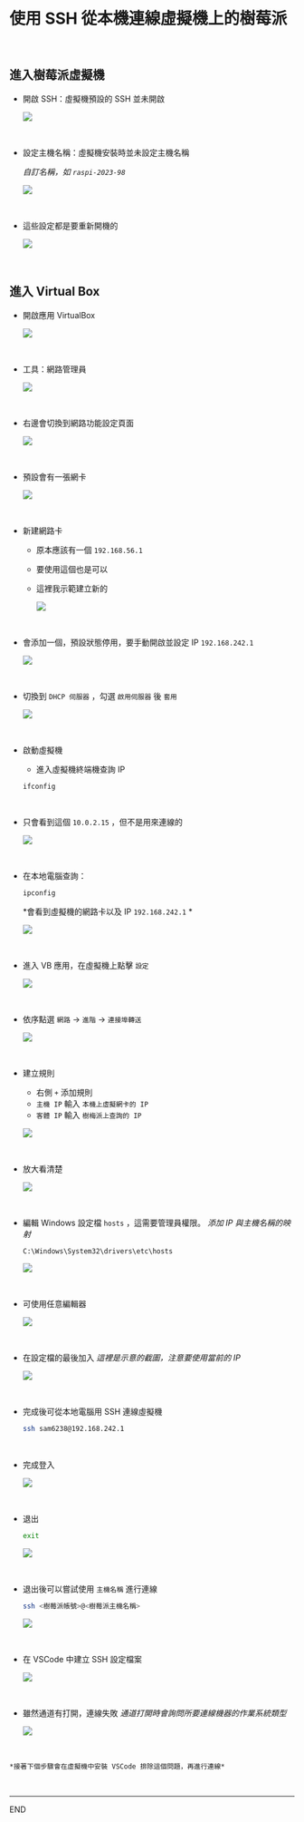 # 使用 SSH 從本機連線虛擬機上的樹莓派

</br>

## 進入樹莓派虛擬機

- 開啟 SSH：虛擬機預設的 SSH 並未開啟
  
  ![](images/img_01.png)

</br>

- 設定主機名稱：虛擬機安裝時並未設定主機名稱

  *自訂名稱，如 `raspi-2023-98`*

  ![](images/img_02.png)

</br>

- 這些設定都是要重新開機的

  ![](images/img_03.png)



</br>

## 進入 Virtual Box

- 開啟應用 VirtualBox

  ![](images/img_04.png)

</br>

- 工具：網路管理員

  ![](images/img_05.png)

</br>

- 右邊會切換到網路功能設定頁面

  ![](images/img_06.png)

</br>

- 預設會有一張網卡

  ![](images/img_07.png)

</br>

- 新建網路卡

  - 原本應該有一個 `192.168.56.1`
  - 要使用這個也是可以
  - 這裡我示範建立新的

    ![](images/img_08.png)

</br>

- 會添加一個，預設狀態停用，要手動開啟並設定 IP `192.168.242.1`

  ![](images/img_09.png)

</br>

- 切換到 `DHCP 伺服器` ，勾選 `啟用伺服器` 後 `套用`

  ![](images/img_10.png)

</br>

- 啟動虛擬機

  - 進入虛擬機終端機查詢 IP

  ```bash
  ifconfig
  ```

</br>

  - 只會看到這個 `10.0.2.15` ，但不是用來連線的

    ![](images/img_11.png)

</br>

- 在本地電腦查詢：

  ```bash
  ipconfig
  ```

  *會看到虛擬機的網路卡以及 IP `192.168.242.1` *

  ![](images/img_12.png)

</br>

- 進入 VB 應用，在虛擬機上點擊 `設定`

  ![](images/img_13.png)

</br>

- 依序點選 `網路` -> `進階` -> `連接埠轉送`

  ![](images/img_14.png)

</br>

- 建立規則

  - 右側 `+` 添加規則
  - `主機 IP` 輸入 `本機上虛擬網卡的 IP`
  - `客體 IP` 輸入 `樹梅派上查詢的 IP`

  ![](images/img_15.png)

</br>

- 放大看清楚

  ![](images/img_16.png)

</br>

- 編輯 Windows 設定檔 `hosts` ，這需要管理員權限。
  *添加 IP 與主機名稱的映射*

    ```shell
    C:\Windows\System32\drivers\etc\hosts
    ```
 
  ![](images/img_17.png)

</br>

- 可使用任意編輯器
  
  ![](images/img_18.png)

</br>

- 在設定檔的最後加入
  *這裡是示意的截圖，注意要使用當前的 IP*

  ![](images/img_19.png)

</br>

- 完成後可從本地電腦用 SSH 連線虛擬機
    ```bash
    ssh sam6238@192.168.242.1
    ```

</br>

- 完成登入

  ![](images/img_20.png)

</br>

- 退出
    ```bash
    exit
    ```
    
    ![](images/img_21.png)

</br>

- 退出後可以嘗試使用 `主機名稱` 進行連線
    
    ```bash
    ssh <樹莓派帳號>@<樹莓派主機名稱>
    ```
    
    ![](images/img_22.png)

</br>

- 在 VSCode 中建立 SSH 設定檔案
  
  ![](images/img_23.png)

</br>

- 雖然通道有打開，連線失敗
  *通道打開時會詢問所要連線機器的作業系統類型*
  
  ![](images/img_24.png)
  
</br>

    *接著下個步驟會在虛擬機中安裝 VSCode 排除這個問題，再進行連線*

</br>

---

END